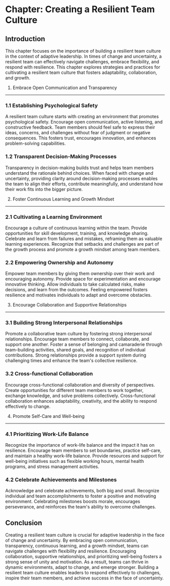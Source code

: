 Chapter: Creating a Resilient Team Culture
==========================================

Introduction
------------

This chapter focuses on the importance of building a resilient team culture in the context of adaptive leadership. In times of change and uncertainty, a resilient team can effectively navigate challenges, embrace flexibility, and respond with resilience. This chapter explores strategies and practices for cultivating a resilient team culture that fosters adaptability, collaboration, and growth.

1. Embrace Open Communication and Transparency
----------------------------------------------

### 1.1 Establishing Psychological Safety

A resilient team culture starts with creating an environment that promotes psychological safety. Encourage open communication, active listening, and constructive feedback. Team members should feel safe to express their ideas, concerns, and challenges without fear of judgment or negative consequences. This fosters trust, encourages innovation, and enhances problem-solving capabilities.

### 1.2 Transparent Decision-Making Processes

Transparency in decision-making builds trust and helps team members understand the rationale behind choices. When faced with change and uncertainty, providing clarity around decision-making processes enables the team to align their efforts, contribute meaningfully, and understand how their work fits into the bigger picture.

2. Foster Continuous Learning and Growth Mindset
------------------------------------------------

### 2.1 Cultivating a Learning Environment

Encourage a culture of continuous learning within the team. Provide opportunities for skill development, training, and knowledge sharing. Celebrate and learn from failures and mistakes, reframing them as valuable learning experiences. Recognize that setbacks and challenges are part of the growth process and promote a growth mindset among team members.

### 2.2 Empowering Ownership and Autonomy

Empower team members by giving them ownership over their work and encouraging autonomy. Provide space for experimentation and encourage innovative thinking. Allow individuals to take calculated risks, make decisions, and learn from the outcomes. Feeling empowered fosters resilience and motivates individuals to adapt and overcome obstacles.

3. Encourage Collaboration and Supportive Relationships
-------------------------------------------------------

### 3.1 Building Strong Interpersonal Relationships

Promote a collaborative team culture by fostering strong interpersonal relationships. Encourage team members to connect, collaborate, and support one another. Foster a sense of belonging and camaraderie through team-building activities, shared goals, and recognition of individual contributions. Strong relationships provide a support system during challenging times and enhance the team's collective resilience.

### 3.2 Cross-functional Collaboration

Encourage cross-functional collaboration and diversity of perspectives. Create opportunities for different team members to work together, exchange knowledge, and solve problems collectively. Cross-functional collaboration enhances adaptability, creativity, and the ability to respond effectively to change.

4. Promote Self-Care and Well-being
-----------------------------------

### 4.1 Prioritizing Work-Life Balance

Recognize the importance of work-life balance and the impact it has on resilience. Encourage team members to set boundaries, practice self-care, and maintain a healthy work-life balance. Provide resources and support for well-being initiatives such as flexible working hours, mental health programs, and stress management activities.

### 4.2 Celebrate Achievements and Milestones

Acknowledge and celebrate achievements, both big and small. Recognize individual and team accomplishments to foster a positive and motivating environment. Celebrating milestones boosts morale, encourages perseverance, and reinforces the team's ability to overcome challenges.

Conclusion
----------

Creating a resilient team culture is crucial for adaptive leadership in the face of change and uncertainty. By embracing open communication, transparency, continuous learning, and a growth mindset, teams can navigate challenges with flexibility and resilience. Encouraging collaboration, supportive relationships, and prioritizing well-being fosters a strong sense of unity and motivation. As a result, teams can thrive in dynamic environments, adapt to change, and emerge stronger. Building a resilient team culture enables leaders to respond effectively to challenges, inspire their team members, and achieve success in the face of uncertainty.
